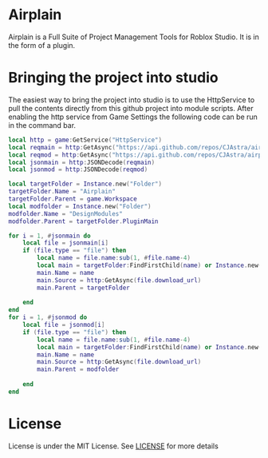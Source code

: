 # Airplain 
Airplain is a Full Suite of Project Management Tools for Roblox Studio. It is in the form of a plugin.

# Bringing the project into studio
The easiest way to bring the project into studio is to use the HttpService to pull the contents directly from this github project into module scripts. After enabling the http service from Game Settings the following code can be run in the command bar.
```lua
local http = game:GetService("HttpService")
local reqmain = http:GetAsync("https://api.github.com/repos/CJAstra/airplain/contents/src")
local reqmod = http:GetAsync("https://api.github.com/repos/CJAstra/airplain/contents/src/DesignModules")
local jsonmain = http:JSONDecode(reqmain)
local jsonmod = http:JSONDecode(reqmod)

local targetFolder = Instance.new("Folder")
targetFolder.Name = "Airplain"
targetFolder.Parent = game.Workspace
local modfolder = Instance.new("Folder")
modfolder.Name = "DesignModules"
modfolder.Parent = targetFolder.PluginMain

for i = 1, #jsonmain do
	local file = jsonmain[i]
	if (file.type == "file") then
		local name = file.name:sub(1, #file.name-4)
		local main = targetFolder:FindFirstChild(name) or Instance.new("LocalScript")
		main.Name = name
		main.Source = http:GetAsync(file.download_url)
		main.Parent = targetFolder
		
	end
end
for i = 1, #jsonmod do
	local file = jsonmod[i]
	if (file.type == "file") then
		local name = file.name:sub(1, #file.name-4)
		local main = targetFolder:FindFirstChild(name) or Instance.new("ModuleScript")
		main.Name = name
		main.Source = http:GetAsync(file.download_url)
		main.Parent = modfolder
		
	end
end
```

# License
License is under the MIT License. See [LICENSE](LICENSE) for more details
